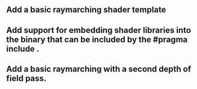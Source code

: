 Add a basic raymarching shader template
---
Add support for embedding shader libraries into the binary that can be included by the #pragma include .
---
Add a basic raymarching with a second depth of field pass.
---
